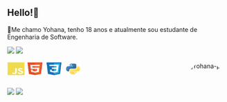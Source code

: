 
<div>
  <h2>Hello!💜 </h2>
  <p>🌱Me chamo Yohana, tenho 18 anos e atualmente sou estudante de Engenharia de Software.</p>
</div>

<div>
  <img height=150px src="https://github-readme-stats.vercel.app/api?username=ayohanaa&show_icons=true&theme=radical"/>
  <img height=150px src="https://github-readme-stats.vercel.app/api/top-langs/?username=ayohanaa&layout=compact&theme=radical&langs_count=8"/>
</div>

<div style="display: inline_block"><br>
  <img align="center" alt="Yohana-Js" height="30" width="40" src="https://raw.githubusercontent.com/devicons/devicon/master/icons/javascript/javascript-plain.svg">
  <img align="center" alt="Yohana-HTML" height="30" width="40" src="https://raw.githubusercontent.com/devicons/devicon/master/icons/html5/html5-original.svg">
  <img align="center" alt="Yohana-CSS" height="30" width="40" src="https://raw.githubusercontent.com/devicons/devicon/master/icons/css3/css3-original.svg">
  <img align="center" alt="Yohana-Python" height="30" width="40" src="https://raw.githubusercontent.com/devicons/devicon/master/icons/python/python-original.svg">
  <img align="right" alt="Yohana-pic" height="160" style="border-radius:50px;" src="https://user-images.githubusercontent.com/125907723/226234291-3af1892d-2099-4ca0-8d25-ac4dceb7a64e.gif">
</div>

##

<div> 
  <a href = "mailto:ayohanabispo@gmail.com"><img src="https://img.shields.io/badge/-Gmail-%23333?style=for-the-badge&logo=gmail&logoColor=white" "target="_blank"></a>
  <a href="https://www.linkedin.com/in/yohana-bispo-menezes-22492b262/" "target="_blank"><img src="https://img.shields.io/badge/-LinkedIn-%230077B5?style=for-the-badge&logo=linkedin&logoColor=white" target="_blank"></a> 
  
</div>
<!--
**ayohanaa/ayohanaa** is a ✨ _special_ ✨ repository because its `README.md` (this file) appears on your GitHub profile.

